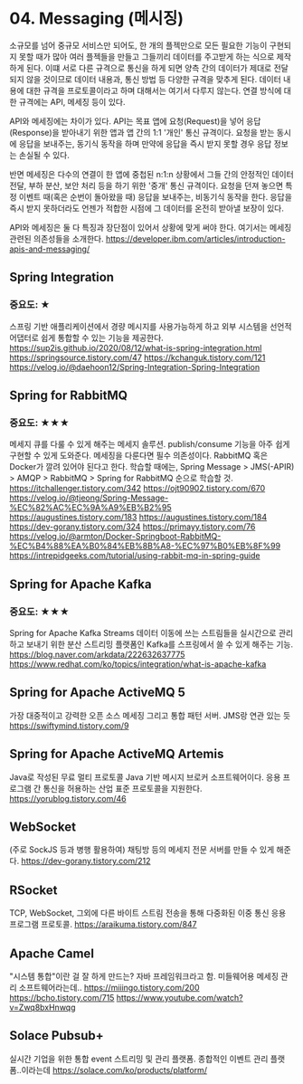 # 04. Messaging (메시징)

소규모를 넘어 중규모 서비스만 되어도,
한 개의 플젝만으로 모든 필요한 기능이 구현되지 못할 때가 많아
여러 플젝들을 만들고 그들끼리 데이터를 주고받게 하는 식으로 제작하게 된다.
이떄 서로 다른 규격으로 통신을 하게 되면 양측 간의 데이터가 제대로 전달되지 않을 것이므로
데이터 내용과, 통신 방법 등 다양한 규격을 맞추게 된다.
데이터 내용에 대한 규격을 프로토콜이라고 하며 대해서는 여기서 다루지 않는다.
연결 방식에 대한 규격에는 API, 메세징 등이 있다.

API와 메세징에는 차이가 있다.
API는 목표 앱에 요청(Request)을 넣어 응답(Response)을 받아내기 위한
앱과 앱 간의 1:1 '개인' 통신 규격이다.
요청을 받는 동시에 응답을 보내주는, 동기식 동작을 하며
만약에 응답을 즉시 받지 못할 경우 응답 정보는 손실될 수 있다.

반면 메세징은 다수의 연결이 한 앱에 중첩된 n:1:n 상황에서
그들 간의 안정적인 데이터 전달, 부하 분산, 보안 처리 등을 하기 위한 '중개' 통신 규격이다.
요청을 던져 놓으면 특정 이벤트 때(혹은 순번이 돌아왔을 때) 응답을 보내주는, 비동기식 동작을 한다.
응답을 즉시 받지 못하더라도 언젠가 적합한 시점에 그 데이터를 온전히 받아낼 보장이 있다.

API와 메세징은 둘 다 특징과 장단점이 있어서 상황에 맞게 써야 한다. 
여기서는 메세징 관련된 의존성들을 소개한다.
https://developer.ibm.com/articles/introduction-apis-and-messaging/

## Spring Integration
### 중요도: ★
스프링 기반 애플리케이션에서 경량 메시지를 사용가능하게 하고 외부 시스템을 선언적 어댑터로 쉽게 통합할 수 있는 기능을 제공한다.
https://sup2is.github.io/2020/08/12/what-is-spring-integration.html
https://springsource.tistory.com/47
https://kchanguk.tistory.com/121
https://velog.io/@daehoon12/Spring-Integration-Spring-Integration

## Spring for RabbitMQ
### 중요도: ★★★
메세지 큐를 다룰 수 있게 해주는 메세지 솔루션.
publish/consume 기능을 아주 쉽게 구현할 수 있게 도와준다.
메세징을 다룬다면 필수 의존성이다.
RabbitMQ 혹은 Docker가 깔려 있어야 된다고 한다.
학습할 때에는,
Spring Message > JMS(-APIR) > AMQP > RabbitMQ > Spring for RabbitMQ 순으로 학습할 것.
https://itchallenger.tistory.com/342
https://ojt90902.tistory.com/670
https://velog.io/@tjeong/Spring-Message-%EC%82%AC%EC%9A%A9%EB%B2%95
https://augustines.tistory.com/183
https://augustines.tistory.com/184
https://dev-gorany.tistory.com/324
https://primayy.tistory.com/76
https://velog.io/@armton/Docker-Springboot-RabbitMQ-%EC%B4%88%EA%B0%84%EB%8B%A8-%EC%97%B0%EB%8F%99
https://intrepidgeeks.com/tutorial/using-rabbit-mq-in-spring-guide

## Spring for Apache Kafka
### 중요도: ★★★
Spring for Apache Kafka Streams
데이터 이동에 쓰는 스트림들을 실시간으로 관리하고 보내기 위한 분산 스트리밍 플랫폼인 Kafka를 스프링에서 쓸 수 있게 해주는 기능.
https://blog.naver.com/arkdata/222632637775
https://www.redhat.com/ko/topics/integration/what-is-apache-kafka

## Spring for Apache ActiveMQ 5
가장 대중적이고 강력한 오픈 소스 메세징 그리고 통합 패턴 서버.
JMS랑 연관 있는 듯
https://swiftymind.tistory.com/9

## Spring for Apache ActiveMQ Artemis
Java로 작성된 무료 멀티 프로토콜 Java 기반 메시지 브로커 소프트웨어이다.
응용 프로그램 간 통신을 허용하는 산업 표준 프로토콜을 지원한다.
https://yorublog.tistory.com/46

## WebSocket
(주로 SockJS 등과 병행 활용하여) 채팅방 등의 메세지 전문 서버를 만들 수 있게 해준다.
https://dev-gorany.tistory.com/212

## RSocket
TCP, WebSocket, 그외에 다른 바이트 스트림 전송을 통해 다중화된 이중 통신 응용 프로그램 프로토콜.
https://araikuma.tistory.com/847

## Apache Camel
"시스템 통합"이란 걸 잘 하게 만드는? 자바 프레임워크라고 함.
미들웨어용 메세징 관리 소프트웨어라는데..
https://miiingo.tistory.com/200
https://bcho.tistory.com/715
https://www.youtube.com/watch?v=Zwq8bxHnwqg

## Solace Pubsub+
실시간 기업을 위한 통합 event 스트리밍 및 관리 플랫폼.
종합적인 이벤트 관리 플랫폼..이라는데
https://solace.com/ko/products/platform/